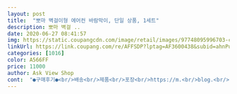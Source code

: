 ```yaml
---
layout: post 
title:  "뽀마 벽걸이형 에어컨 바람막이, 단일 상품, 1세트" 
description: 뽀마 벽걸 ..
date: 2020-06-27 08:41:57 
img: https://static.coupangcdn.com/image/retail/images/97748095996703-c4c781c3-bc81-479f-830b-623a3f8513d9.jpg 
linkUrl: https://link.coupang.com/re/AFFSDP?lptag=AF3600438&subid=ahnPublicAsk&pageKey=170072231&itemId=486631984&vendorItemId=4227175880&traceid=V0-113-22a3e059fb3ca7e1 
categories: [1016] 
color: A566FF 
price: 11000 
author: Ask View Shop 
cont:  "●구매후기●<br/>배송<br/>제품<br/>포장<br/>https://m.<br/>blog.<br/>naver.<br/>com/lookatme<br/> -/221996033618<br/>ㅈㅔ품은 플라스틱 제품이라 가볍고<br/>감사합니다<br/>그래도 일단 장착을 합니다.<br/> 에어콘 옆에 붙이는 스티커의 접착력은 아주 좋네요.<br/><br/>그래서 추천 받은게 에어컨 바람막이예요:)<br/>그런데 접착력이 워낙 세서 일단 한번 붙이면 띄기가 쉽지 않으니 각도를 잘 조절해서 정확히 장착 완료.<br/><br/>그리고 길이 조절도 됨.<br/><br/>근데... <br/> 설명서 안봐도 누구나 설치 가능할 정도로 쉬움<br/>늘 고맙다는 말 밖에 할말이 없네요.<br/><br/>늘리고 나니 딱 맞아서 이쁘게 설치 했습니다 ㅎㅎ<br/>다음날 새벽에 로켓배송으로 바로 배송되었네요.<br/> 쿠팡 기사님들 정말 열일 하십니다.<br/><br/>더위는 많이 타는데 선풍기바람이나 에어컨 바람을 직접적으로 맞는게 싫은.<br/>.<br/>ㅎㅎ<br/>동영상 효과 확인은 아래 블로그 포스팅 참조하세용<br/>만족! 일단 접착하는 부분이 타사꺼는 고무 뽁뽁이라 떨어질까봐 불안한데,<br/>바람도 잘 막아주고 아주 좋네요:><br/>바로 어부인을 초청하여 침대에 눕히고 다시 한번 시운전에 들어갑니다.<br/> 울 어부인도 만족하는 눈치네요.<br/><br/>삼성 무풍 에어컨의 무풍 바람도 차게 느껴져서 에어컨바람막이 구멍없는거 찾았는데, 이 제품이 딱임.<br/> 에어컨 찬 바람을 위로 보내줘서 아주 좋음.<br/><br/>설치하면서 재밌던게 동생이 사이즈가 안맞는다고 교환해야할 것 같다고 했는데<br/>시원한 바람을 찾게 되는 여름이 벌써 왔어요<br/>시원해지는 건 좋은데 이상하게 에어컨 바람이 싫어요<br/>아주 중국느낌 폴폴나는 박스에 포장되어 왔음<br/>알고보니 제품이 늘어난다고 해야할까요? 옆으로 늘릴 수 있는 제품인데 늘리지 않고 사이즈가 안맞는다고 한거 ㅋㅋㅋ<br/>에어컨 바람을 유독 싫어하는 어부인 때문에 안방 에어콘은 별써 몇 년째 개점 휴업이고 저는 여름마다 거실에서 한여름밤을 에어콘과 함께 지세웠습니다 그런데 친구 집에 놀러갔다가 에어콘 밑에 바람 막이가 설치된 것을 보고 바로 시연을 해 보니 이렇게 좋을 수가... <br/>.<br/><br/>역시 마데인치나는 어쩔 수 없나요... <br/><br/>역시 연결부 힌지는 조금 약한 느낌이네요.<br/><br/>오이거 침대로는 직풍이 거의 안 오네요.<br/> 이정도면 울 어부인과 함께 여름을 날 수 있을까요... <br/><br/>오자마자 바로 인증샷 날리고 언박싱들어 갑니다.<br/> 흠 생각보다는 뭔가 견고해 보이지 않는 느낌적인 느낌... <br/><br/>올 여름은 안방 침대에서 잘 수 있기를 기대합니다<br/>이 제품은 접착식이라 아주 뙇! 고정되어 있음.<br/><br/>이제 에어콘 때문에 저를 구박하지는 않을것 같습니다.<br/><br/>일단 안방 에어컨으로 가지고 가서 장착을 해 봅니다.<br/><br/>일단 장착은 했고 시운전에 들어 갑니다.<br/><br/>전반적으로는 약간 중국산 느낌이 있긴하지만 한번 장착하면 뗄일이 없을 거고 이 정도 가격이면 괜찮은 것 같습니다.<br/><br/>접착식이라서 설치도 간편하더라구요:)<br/>청소도 쉽게 할 수 있게 나와있어서 사용하는데도 청소할때도 편리할 것 같아요<br/>총알 배송임<br/>침대 밑으로는 바람이 안 오고 위로만 올라 가더라고요.<br/> 그래서 바로 쿠팡 앱을 실행하고 제품 검색들어 갑니가.<br/> 그래서 가격도 저렴하고 평도 많은 이 제품을 구매하였습니다.<br/><br/>패치로 간편하게 붙이고 버클로 되어있어서 각도조절도 가능하고<br/>포장 박스 겉면에 설치하는 방법 확인 할 수 있는 QR코드 있는 건 좋음<br/>하얀색이라서 에어컨과 색깔 차이가 없어요!<br/>회사에서 늘 에어컨 바람을 쐐다보니 그런건지<br/>" 
---
```

